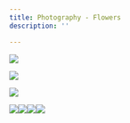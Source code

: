 ```yaml
---
title: Photography - Flowers
description: ''

---
```

![](/assets/img/img_2975.jpeg)

![](/assets/img/img_2526.JPEG)

![](/assets/img/img_7330.JPG)

![](/assets/img/img_2986.jpeg)![](/assets/img/img_4662.JPG)![](/assets/img/img_2570.jpeg)![](/assets/img/img_0229.JPG)